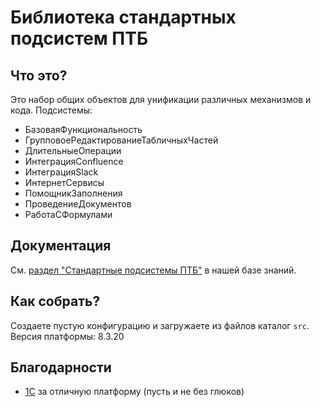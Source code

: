 # Библиотека стандартных подсистем ПТБ

## Что это?

Это набор общих объектов для унификации различных механизмов и кода.
Подсистемы:
* БазоваяФункциональность
* ГрупповоеРедактированиеТабличныхЧастей
* ДлительныеОперации
* ИнтеграцияConfluence
* ИнтеграцияSlack
* ИнтернетСервисы
* ПомощникЗаполнения
* ПроведениеДокументов
* РаботаСФормулами

## Документация

См. [раздел "Стандартные подсистемы ПТБ"](https://progtb.atlassian.net/wiki/spaces/ptbssl/) в нашей базе знаний.

## Как собрать?

Создаете пустую конфигурацию и загружаете из файлов каталог `src`.
Версия платформы: 8.3.20

## Благодарности
* [1С](https://v8.1c.ru/) за отличную платформу (пусть и не без глюков)
